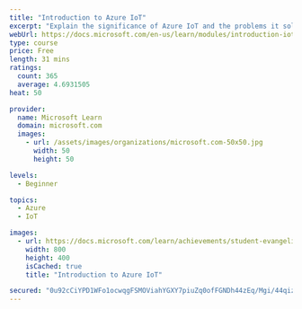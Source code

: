```yaml
---
title: "Introduction to Azure IoT"
excerpt: "Explain the significance of Azure IoT and the problems it solves. Describe Azure IoT components and explain how you combine them to solve IoT solutions, which create value for enterprises."
webUrl: https://docs.microsoft.com/en-us/learn/modules/introduction-iot/
type: course
price: Free
length: 31 mins
ratings:
  count: 365
  average: 4.6931505
heat: 50

provider:
  name: Microsoft Learn
  domain: microsoft.com
  images:
    - url: /assets/images/organizations/microsoft.com-50x50.jpg
      width: 50
      height: 50

levels:
  - Beginner

topics:
  - Azure
  - IoT

images:
  - url: https://docs.microsoft.com/learn/achievements/student-evangelism/introduction-to-iot-social.png
    width: 800
    height: 400
    isCached: true
    title: "Introduction to Azure IoT"

secured: "0u92cCiYPD1WFo1ocwqgFSMOViahYGXY7piuZq0ofFGNDh44zEq/Mgi/44qizI8lBTI032nSJqejrLfkjS2pQn6H2fV5hbmq7c1W471JRjSJxNekXWRPv0HNycckBk28f+Qi2WOFE/gPogVpUi2ioga85vIuPU6k6yPpvvuyXVm23plcZSwAonMVHBhWJGTE74pRwPJO5X2DdujKUmJJj7uzsOkIdFd1fL54UGyVuRIEhp+8UMSzvHtrb+sNzutpDVFLcFGD1L4eZFEN/3YYp9mRYj6VYccFHDgApAaLjm0uPeJAHO1UAzjod++APtXmj8myDqvKVp6FCdvNFijv1WPw3LJ4e7LVuawaqlvwZ9RU3E0n9Jn5+vJr6uElhBWcfAZXpNzLFtZuxFWm6pJk4Q==;8aI5A9Wt5Qe8pU1pi7xC3g=="
---
```


